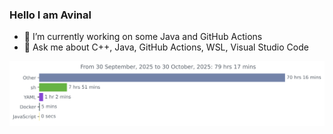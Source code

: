 ### Hello I am Avinal

<!--
**avinal/avinal** is a ✨ _special_ ✨ repository because its `README.md` (this file) appears on your GitHub profile.
-->

- 🔭 I’m currently working on some Java and GitHub Actions
- 💬 Ask me about C++, Java, GitHub Actions, WSL, Visual Studio Code

<img src="https://github.com/avinal/avinal/blob/master/images/stat.svg" alt="Avinal WakaTime Activity"/>

